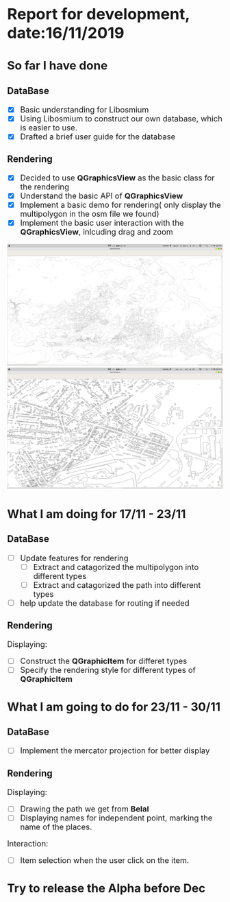 <font size = 4>

# Report for development, date:16/11/2019

## So far I have done

### DataBase

- [x] Basic understanding for Libosmium
- [x] Using Libosmium to construct our own database, which is easier to use.
- [x] Drafted a brief user guide for the database

### Rendering

- [x] Decided to use **QGraphicsView** as the basic class for the rendering
- [x] Understand the basic API of **QGraphicsView**
- [x] Implement a basic demo for rendering( only display the multipolygon in the osm file we found)
- [x] Implement the basic user interaction with the **QGraphicsView**, inlcuding drag and zoom

<img src='./whole_map.png' alt='Le Creusot' align=center/>

<img src='./zoom.png' alt='Le Creusot Zoom' align=center/>

## What I am doing for 17/11 - 23/11

### DataBase

- [ ] Update features for rendering
  - [ ] Extract and catagorized the multipolygon into different types
  - [ ] Extract and catagorized the path into different types
  
- [ ] help update the database for routing if needed

### Rendering

Displaying:

- [ ] Construct the **QGraphicItem** for differet types
- [ ] Specify the rendering style for different types of **QGraphicItem**

## What I am going to do for 23/11 - 30/11

### DataBase

- [ ] Implement the mercator projection for better display

### Rendering

Displaying:

- [ ] Drawing the path we get from **Belal**
- [ ] Displaying names for independent point, marking the name of the places.

Interaction:

- [ ] Item selection when the user click on the item.

## Try to release the Alpha before Dec
